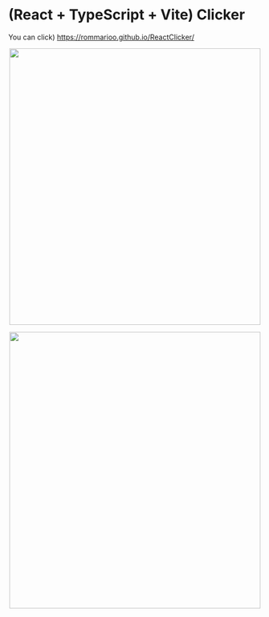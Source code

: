 # (React + TypeScript + Vite) Clicker
You can click) https://rommarioo.github.io/ReactClicker/
<p align="center">
  <img width="500" height="550" src="https://github.com/rommarioo/ReactClicker/assets/94062597/fadcc572-d2d9-4b86-bec7-dbfffff36beb">
</p>
<p align="center">
  <img width="500" height="550" src="https://github.com/rommarioo/ReactClicker/assets/94062597/dc6d0732-9d60-4bb4-add2-7812e07384d9">
</p>




